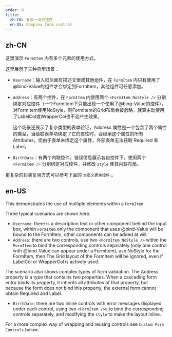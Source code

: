 ```yaml
---
order: 6
title:
  zh-CN: 复杂一点的控件
  en-US: Complex form control
---
```


## zh-CN

这里演示 `FormItem` 内有多个元素的使用方式。

这里展示了三种典型场景：

- `Username`：输入框后面有描述文案或其他组件，在 `FormItem` 内只有使用了@bind-Value的组件才会绑定到FormItem，其他组件可任意添加。
- `Address`：有两个控件，在 `FormItem` 内使用两个 `<FormItem NoStyle />` 分别绑定对应控件（一个FormItem下只能出现一个使用了@bing-Value的控件），对FormItem使用NoStyle，则FormItem的Grid布局会被忽略，就算主动使用了LabelCol或WrapperCol也不会产生效果。

  这个场景还展示了复杂类型的表单验证，Address 属性是一个包含了两个属性的类型，当级联表单项绑定了它的属性时，会继承这个属性的所有 Attributes，但由于表单未绑定这个属性，外部表单无法获取 Required 和 Label。

- `BirthDate`：有两个内联控件，错误信息展示各自控件下，使用两个 `<FormItem />` 分别绑定对应控件，并修改 `style` 使其内联布局。

更复杂的封装复用方式可以参考下面的 `自定义表单控件` 。

## en-US

This demonstrates the use of multiple elements within a `FormItem`.

Three typical scenarios are shown here.

- `Username`: there is a description text or other component behind the input box, within `FormItem` only the component that uses @bind-Value will be bound to the FormItem, other components can be added at will.
- `Address`: there are two controls, use two `<FormItem NoStyle />` within the `FormItem` to bind the corresponding controls separately (only one control with @bind-Value can appear under a FormItem), use NoStyle for the FormItem, then The Grid layout of the FormItem will be ignored, even if LabelCol or WrapperCol is actively used.

The scenario also shows complex types of form validation. The Address property is a type that contains two properties. When a cascading form entry binds its property, it inherits all attributes of that property, but because the form does not bind this property, the external form cannot obtain Required and Label.

- `BirthDate`: there are two inline controls with error messages displayed under each control, using two `<FormItem />`s to bind the corresponding controls separately, and modifying the `style` to make the layout inline.

For a more complex way of wrapping and reusing controls see `Custom Form Controls` below.